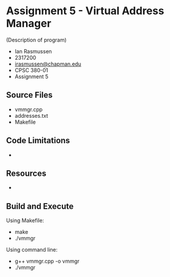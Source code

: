 # Assignment 5 - Virtual Address Manager

(Description of program)

* Ian Rasmussen
* 2317200
* irasmussen@chapman.edu
* CPSC 380-01
* Assignment 5

## Source Files
* vmmgr.cpp
* addresses.txt
* Makefile

## Code Limitations
* 

## Resources
* 

## Build and Execute
Using Makefile:
* make
* ./vmmgr 

Using command line:
* g++ vmmgr.cpp -o vmmgr
* ./vmmgr